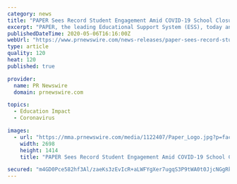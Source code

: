 ```yaml
---
category: news
title: "PAPER Sees Record Student Engagement Amid COVID-19 School Closures"
excerpt: "PAPER, the leading Educational Support System (ESS), today announced engagement data following COVID-19 school closures. PAPER's Live"
publishedDateTime: 2020-05-06T16:16:00Z
webUrl: "https://www.prnewswire.com/news-releases/paper-sees-record-student-engagement-amid-covid-19-school-closures-301054072.html"
type: article
quality: 120
heat: 120
published: true

provider:
  name: PR Newswire
  domain: prnewswire.com

topics:
  - Education Impact
  - Coronavirus

images:
  - url: "https://mma.prnewswire.com/media/1122407/Paper_Logo.jpg?p=facebook"
    width: 2698
    height: 1414
    title: "PAPER Sees Record Student Engagement Amid COVID-19 School Closures"

secured: "m4GD0Pce582hf3Al/zaeKs3zEvIcR+aLWFYgXer7ugqS3P9tWA0t0JjcNGgRkMCj9hhkowmhfblvxBC+x59W+e7YuGuZSKapbndeghaExCFDtZzal1PAgmqlLk6qMxP3oFtKaNfLUxHZM5OzwjgxqAtWJLi5GDuXAHnaQTcKVH/wNVFIIxnSUYjucwNmeyv2dxC9BOFDJGVO/DvRic0NK5Utr9d8tJJs/RbrnoLYr0xhOtac8XuvpRakz7zL3mBrbRYDeGhQ+xTf9ERrhk28GtPlKOiynMZlBMwsGTlDIpfaGUs2Bz/Hsw66SO8WpbvEZGuRtFeno6IBY5EdCOj/1Bg0FmNS3MyJtt779QItWWERYW0CHaB7+IyrMJ85QRdLBGXIyqPcHAiS4DEVUthorlpwJxsNGSF+pO6p8lOGgt/isHsOwGc5KFGnZAo3xhHC0tMj3lK1ykpIcK2VhnLL4xfGGsFGG+RjFq1JSiygYHU=;ItBrNidS5PyBH+L69j4lew=="
---
```


